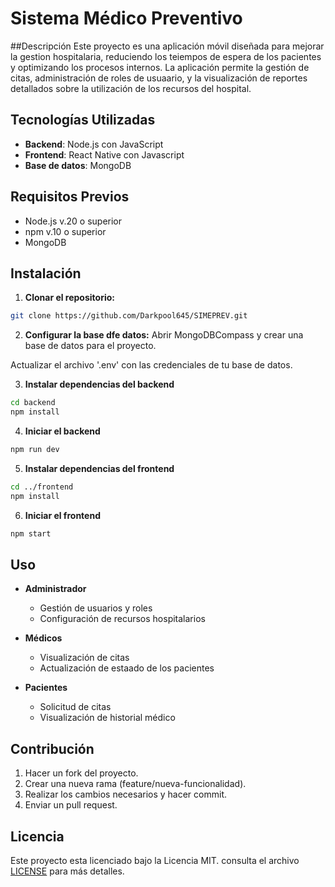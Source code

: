 # Sistema Médico Preventivo
##Descripción
Este proyecto es una aplicación móvil diseñada para mejorar la gestion hospitalaria, reduciendo los teiempos de espera de los pacientes y optimizando los procesos internos. La aplicación permite la gestión de citas, administración de roles de usuaario, y la visualización de reportes detallados sobre la utilización de los recursos del hospital.

## Tecnologías Utilizadas
- **Backend**: Node.js con JavaScript
- **Frontend**: React Native con Javascript
- **Base de datos**: MongoDB

## Requisitos Previos
- Node.js v.20 o superior
- npm v.10 o superior
- MongoDB

## Instalación
1. **Clonar el repositorio:**
```bash
git clone https://github.com/Darkpool645/SIMEPREV.git
```
2. **Configurar la base dfe datos:**
Abrir MongoDBCompass y crear una base de datos para el proyecto.

Actualizar el archivo '.env' con las credenciales de tu base de datos.

3. **Instalar dependencias del backend**
```bash
cd backend
npm install
```

4. **Iniciar el backend**
```bash
npm run dev
```

5. **Instalar dependencias del frontend**
```bash
cd ../frontend
npm install
```

6. **Iniciar el frontend**
```bash
npm start
```

## Uso
- **Administrador**
    - Gestión de usuarios y roles
    - Configuración de recursos hospitalarios

- **Médicos**
    - Visualización de citas
    - Actualización de estaado de los pacientes

- **Pacientes**
    - Solicitud de citas
    - Visualización de historial médico

## Contribución

1. Hacer un fork del proyecto.
2. Crear una nueva rama (feature/nueva-funcionalidad).
3. Realizar los cambios necesarios y hacer commit.
4. Enviar un pull request.

## Licencia
Este proyecto esta licenciado bajo la Licencia MIT. consulta el archivo [LICENSE](LICENSE) para más detalles.